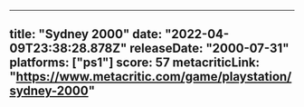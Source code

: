 
---
title: "Sydney 2000"
date: "2022-04-09T23:38:28.878Z"
releaseDate: "2000-07-31"
platforms: ["ps1"]
score: 57
metacriticLink: "https://www.metacritic.com/game/playstation/sydney-2000"
---

